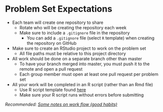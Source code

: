 # Problem Set Expectations

- Each team will create one repository to share
  - Rotate who will be creating the repository each week
  - Make sure to include a `.gitignore` file in the repository
    - You can add a `.gitignore` file (select `R` template) when creating the repository on GitHub
- Make sure to create an RStudio project to work on the problem set
  - All file paths must be relative to this project directory
- All work should be done on a separate branch other than master
  - To have your branch merged into master, you must push it to the remote and open a pull request
  - Each group member must open at least one pull request per problem set
- All your work will be completed in an R script (rather than an Rmd file)
  - Use R script template found [here](https://raw.githubusercontent.com/Rucla-ed/rclass2/master/_resources/problemset/ps_template.R)
  - Make sure your R script runs without errors before submitting

*Recommended: [Some notes on work flow (good habits)](https://edquant.github.io/edh7916/lessons/intro.html#some-notes-on-work-flow-good-habits)*

